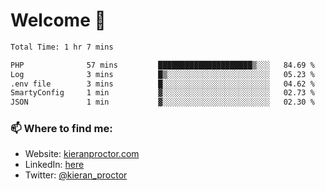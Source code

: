 # Welcome 🦘

<!--START_SECTION:waka-->

```txt
Total Time: 1 hr 7 mins

PHP              57 mins         █████████████████████▒░░░   84.69 %
Log              3 mins          █▒░░░░░░░░░░░░░░░░░░░░░░░   05.23 %
.env file        3 mins          █░░░░░░░░░░░░░░░░░░░░░░░░   04.62 %
SmartyConfig     1 min           ▓░░░░░░░░░░░░░░░░░░░░░░░░   02.73 %
JSON             1 min           ▓░░░░░░░░░░░░░░░░░░░░░░░░   02.30 %
```

<!--END_SECTION:waka-->

### 📫 Where to find me:

-   Website: [kieranproctor.com](https://kieranproctor.com/)
-   LinkedIn: [here](https://www.linkedin.com/in/kieran-proctor-086b5a159/)
-   Twitter: [@kieran_proctor](https://twitter.com/kieran_proctor)

